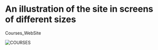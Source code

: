 
# An illustration of the site in screens of different sizes
 Courses_WebSite

![COURSES](https://github.com/farah-habboub7/Courses_WebSite/assets/111410550/ee3eecc1-b620-45e5-8bb2-b5851637ed2a)
